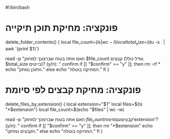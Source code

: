 #!/bin/bash

# פונקציה: מחיקת תוכן תיקייה
delete_folder_contents() {
  local file_count=$(ls | wc -l)
  local total_size=$(du -s . | awk '{print $1}')

  read -p "האם אתה בטוח שברצונך למחוק $file_count קבצים (גודל כולל: $total_size בייטים)? (y/n): " confirm
  if [[ "$confirm" == "y" ]]; then
    rm -rf *
    echo "התוכן נמחק."
  else
    echo "המחיקה בוטלה."
  fi
}

# פונקציה: מחיקת קבצים לפי סיומת
delete_files_by_extension() {
  local extension="$1"
  local files=$(ls "*$extension")
  local file_count=$(echo "$files" | wc -w)

  read -p "האם אתה בטוח שברצונך למחוק $file_count קבצים עם סיומת '$extension'? (y/n): " confirm
  if [[ "$confirm" == "y" ]]; then
    rm "*$extension"
    echo "הקבצים נמחקו."
  else
    echo "המחיקה בוטלה."
  fi
}
